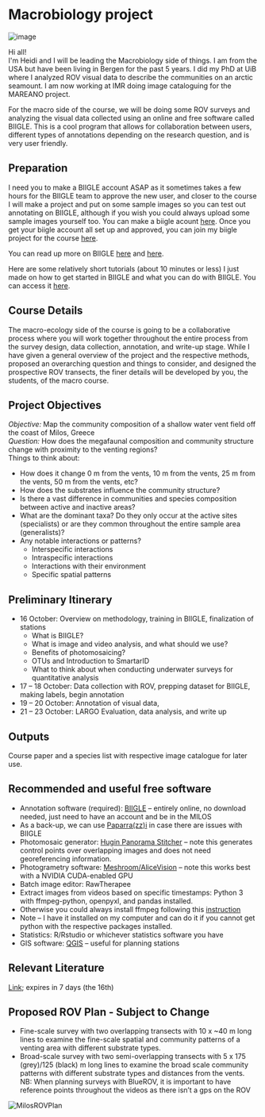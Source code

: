 # Macrobiology project
![image](https://github.com/MeinzBeur/MilosSummerSchool2023/assets/43003903/f1c14b17-9458-4f29-b62e-0e890b2d406a)

Hi all!  
I'm Heidi and I will be leading the Macrobiology side of things. I am from the USA but have been living in Bergen for the past 5 years. 
I did my PhD at UiB where I analyzed ROV visual data to describe the communities on an arctic seamount. I am now working at IMR doing image cataloguing for the MAREANO project. 

For the macro side of the course, we will be doing some ROV surveys and analyzing the visual data collected using an online and free software called BIIGLE. 
This is a cool program that allows for collaboration between users, different types of annotations depending on the research question, and is very user friendly.  

## Preparation
I need you to make a BIIGLE account ASAP as it sometimes takes a few hours for the BIIGLE team to approve the new user, and closer to the course I will make a project and put on some sample images so you can test out annotating on BIIGLE, although if you wish you could always upload some sample images yourself too. You can make a biigle acount [here](https://biigle.de/). Once you get your biigle account all set up and approved, you can join my biigle project for the course [here](https://biigle.de/project-invitations/610b7e9d-8354-4d13-8ecc-ff40a7f9ec7c).

You can read up more on BIIGLE [here](https://www.frontiersin.org/articles/10.3389/fmars.2017.00083/full)  and [here](https://zenodo.org/record/7728927#.ZBSUlHbP1PY).  

Here are some relatively short tutorials (about 10 minutes or less) I just made on how to get started in BIIGLE and what you can do with BIIGLE. You can access it [here](https://drive.google.com/drive/folders/1_1ukhzHa8cF10gamlC-SR4uJ7wA8yajw?usp=sharing).

## Course Details
The macro-ecology side of the course is going to be a collaborative process where you will work together throughout the entire process from the survey design, data collection, annotation, and write-up stage. While I have given a general overview of the project and the respective methods, proposed an overarching question and things to consider, and designed the prospective ROV transects, the finer details will be developed by you, the students, of the macro course. 

## Project Objectives
_Objective:_ Map the community composition of a shallow water vent field off the coast of Milos, Greece  
_Question:_ How does the megafaunal composition and community structure change with proximity to the venting regions?  
Things to think about:
- How does it change 0 m from the vents, 10 m from the vents, 25 m from the vents, 50 m from the vents, etc?
- How does the substrates influence the community structure?
- Is there a vast difference in communities and species composition between active and inactive areas?
- What are the dominant taxa? Do they only occur at the active sites (specialists) or are they common throughout the entire sample area (generalists)?
- Any notable interactions or patterns? 
  - Interspecific interactions
  -	Intraspecific interactions
  - Interactions with their environment
  -	Specific spatial patterns

## Preliminary Itinerary
- 16 October: Overview on methodology, training in BIIGLE, finalization of stations
  -	What is BIIGLE?
  -	What is image and video analysis, and what should we use?
  -	Benefits of photomosaicing?
  -	OTUs and Introduction to SmartarID
  -	What to think about when conducting underwater surveys for quantitative analysis
-	17 – 18 October: Data collection with ROV, prepping dataset for BIIGLE, making labels, begin annotation
-	19 – 20 October: Annotation of visual data, 
-	21 – 23 October: LARGO Evaluation, data analysis, and write up

## Outputs
Course paper and a species list with respective image catalogue for later use.

## Recommended and useful free software
-	Annotation software (required): [BIIGLE](https://biigle.de/) – entirely online, no download needed, just need to have an account and be in the MILOS 
  -	As a back-up, we can use [Paparra(zz)i](https://papara-zz-i.github.io/) in case there are issues with BIIGLE  
-	Photomosaic generator: [Hugin Panorama Stitcher](https://hugin.sourceforge.io/download/) – note this generates control points over overlapping images and does not need georeferencing information.
-	Photogrametry software: [Meshroom/AliceVision](https://alicevision.org/#meshroom) – note this works best with a NVIDIA CUDA-enabled GPU
-	Batch image editor: RawTherapee 
-	Extract images from videos based on specific timestamps: Python 3 with ffmpeg-python, openpyxl, and pandas installed. 
  -	Otherwise you could always install ffmpeg following this [instruction](https://phoenixnap.com/kb/ffmpeg-windows)
  -	Note – I have it installed on my computer and can do it if you cannot get python with the respective packages installed. 
-	Statistics: R/Rstudio or whichever statistics software you have
-	GIS software: [QGIS](https://www.qgis.org/en/site/) – useful for planning stations

## Relevant Literature
[Link](https://we.tl/t-n1Nbx9qvBB); expires in 7 days (the 16th)

## Proposed ROV Plan - Subject to Change
- Fine-scale survey with two overlapping transects with 10 x ~40 m long lines to examine the fine-scale spatial and community patterns of a venting area with different substrate types.  
- Broad-scale survey with two semi-overlapping transects with 5 x 175 (grey)/125 (black) m long lines to examine the broad scale community patterns with different substrate types and distances from the vents.  
NB: When planning surveys with BlueROV, it is important to have reference points throughout the videos as there isn’t a gps on the ROV


![MilosROVPlan](https://github.com/MeinzBeur/MilosSummerSchool2023/assets/43003903/e98a91be-7dd1-4228-847b-8cbd1511aefd)

